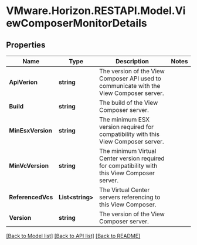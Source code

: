 # VMware.Horizon.RESTAPI.Model.ViewComposerMonitorDetails
## Properties

Name | Type | Description | Notes
------------ | ------------- | ------------- | -------------
**ApiVerion** | **string** | The version of the View Composer API used to communicate with the View Composer server. | 
**Build** | **string** | The build of the View Composer server. | 
**MinEsxVersion** | **string** | The minimum ESX version required for compatibility with this View Composer server. | 
**MinVcVersion** | **string** | The minimum Virtual Center version required for compatibility with this View Composer server. | 
**ReferencedVcs** | **List&lt;string&gt;** | The Virtual Center servers referencing to this View Composer. | 
**Version** | **string** | The version of the View Composer server. | 

[[Back to Model list]](../README.md#documentation-for-models) [[Back to API list]](../README.md#documentation-for-api-endpoints) [[Back to README]](../README.md)

